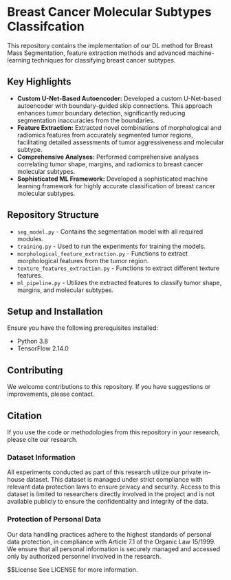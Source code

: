 # Breast Cancer Molecular Subtypes Classifcation

 This repository contains the implementation of our DL method for Breast Mass Segmentation, feature extraction methods and advanced machine-learning techniques for classifying breast cancer subtypes.

## Key Highlights

- **Custom U-Net-Based Autoencoder:** Developed a custom U-Net-based autoencoder with boundary-guided skip connections. This approach enhances tumor boundary detection, significantly reducing segmentation inaccuracies from the boundaries.
- **Feature Extraction:** Extracted novel combinations of morphological and radiomics features from accurately segmented tumor regions, facilitating detailed assessments of tumor aggressiveness and molecular subtype.
- **Comprehensive Analyses:** Performed comprehensive analyses correlating tumor shape, margins, and radiomics to breast cancer molecular subtypes.
- **Sophisticated ML Framework:** Developed a sophisticated machine learning framework for highly accurate classification of breast cancer molecular subtypes.

## Repository Structure

- `seg_model.py` - Contains the segmentation model with all required modules.
- `training.py` - Used to run the experiments for training the models.
- `morphological_feature_extraction.py` - Functions to extract morphological features from the tumor region.
- `texture_features_extraction.py` - Functions to extract different texture features.
- `ml_pipeline.py` - Utilizes the extracted features to classify tumor shape, margins, and molecular subtypes.

## Setup and Installation

Ensure you have the following prerequisites installed:
- Python 3.8
- TensorFlow 2.14.0

## Contributing
We welcome contributions to this repository. If you have suggestions or improvements, please contact.

## Citation
If you use the code or methodologies from this repository in your research, please cite our research.

### Dataset Information

All experiments conducted as part of this research utilize our private in-house dataset. This dataset is managed under strict compliance with relevant data protection laws to ensure privacy and security. Access to this dataset is limited to researchers directly involved in the project and is not available publicly to ensure the confidentiality and integrity of the data.


### Protection of Personal Data
Our data handling practices adhere to the highest standards of personal data protection, in compliance with Article 7.1 of the Organic Law 15/1999. We ensure that all personal information is securely managed and accessed only by authorized personnel involved in the research.

$$License
See LICENSE for more information.
